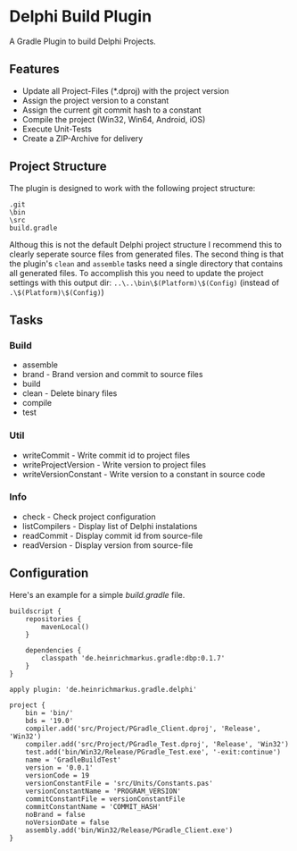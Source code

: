 # Delphi Build Plugin
A Gradle Plugin to build Delphi Projects.

## Features

* Update all Project-Files (*.dproj) with the project version
* Assign the project version to a constant
* Assign the current git commit hash to a constant
* Compile the project (Win32, Win64, Android, iOS)
* Execute Unit-Tests
* Create a ZIP-Archive for delivery

## Project Structure

The plugin is designed to work with the following project structure:

```
.git
\bin
\src
build.gradle
```

Althoug this is not the default Delphi project structure I recommend this to clearly seperate source files from generated files. The second thing is that the plugin's `clean` and `assemble` tasks need a single directory that contains all generated files. To accomplish this you need to update the project settings with this output dir: `..\..\bin\$(Platform)\$(Config)` (instead of `.\$(Platform)\$(Config)`)

## Tasks

### Build
* assemble
* brand - Brand version and commit to source files
* build
* clean - Delete binary files
* compile
* test

### Util
* writeCommit - Write commit id to project files
* writeProjectVersion - Write version to project files
* writeVersionConstant - Write version to a constant in source code

### Info
* check - Check project configuration
* listCompilers - Display list of Delphi instalations
* readCommit - Display commit id from source-file
* readVersion - Display version from source-file

## Configuration

Here's an example for a simple *build.gradle* file.

```
buildscript {
	repositories {
		mavenLocal()
	}
	
	dependencies {
		classpath 'de.heinrichmarkus.gradle:dbp:0.1.7'
	}
}

apply plugin: 'de.heinrichmarkus.gradle.delphi'

project {
	bin = 'bin/'
	bds = '19.0'
	compiler.add('src/Project/PGradle_Client.dproj', 'Release', 'Win32')
	compiler.add('src/Project/PGradle_Test.dproj', 'Release', 'Win32')
	test.add('bin/Win32/Release/PGradle_Test.exe', '-exit:continue')
	name = 'GradleBuildTest'
	version = '0.0.1'
	versionCode = 19
	versionConstantFile = 'src/Units/Constants.pas'
	versionConstantName = 'PROGRAM_VERSION'
	commitConstantFile = versionConstantFile
	commitConstantName = 'COMMIT_HASH'
	noBrand = false
	noVersionDate = false
	assembly.add('bin/Win32/Release/PGradle_Client.exe')
}

```
